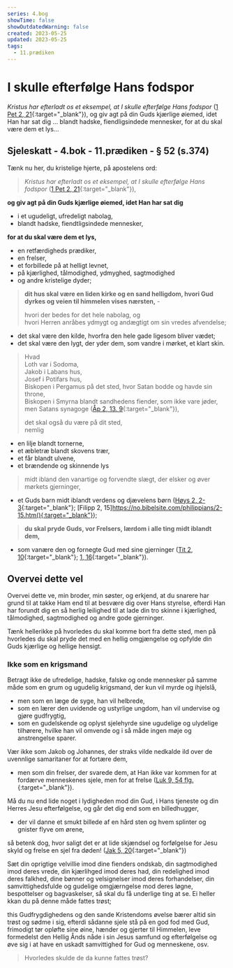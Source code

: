 ```yaml
---
series: 4.bog
showTime: false
showOutdatedWarning: false
created: 2023-05-25
updated: 2023-05-25
tags:
  - 11.prædiken
---
```


# I skulle efterfølge Hans fodspor
_Kristus har efterladt os et eksempel, at I skulle efterfølge Hans fodspor_ ([1 Pet 2, 21](https://no.bibelsite.com/1_peter/2-21.htm){:target="_blank"}), og giv agt på din Guds kjærlige øiemed, idet Han har sat dig ... blandt hadske, fiendligsindede mennesker, for at du skal være dem et lys...

## Sjeleskatt - 4.bok - 11.prædiken - § 52 (s.374)
Tænk nu her, du kristelige hjerte, på apostelens ord: 

> _Kristus har efterladt os et eksempel, at I skulle efterfølge Hans fodspor_ ([1 Pet 2, 21](https://no.bibelsite.com/1_peter/2-21.htm){:target="_blank"}),  

**og giv agt på din Guds kjærlige øiemed, idet Han har sat dig** 
- i et ugudeligt, ufredeligt nabolag,  
- blandt hadske, fiendtligsindede mennesker,  

**for at du skal være dem et lys,**  
- en retfærdigheds prædiker, 
- en frelser,  
- et forbillede på at helligt levnet,  
- på kjærlighed, tålmodighed, ydmyghed, sagtmodighed  
- og andre kristelige dyder;

> **dit hus skal være en liden kirke og en sand helligdom, hvori Gud dyrkes og veien til himmelen vises nærsten,** -  
>  
> hvori der bedes for det hele nabolag, og  
hvori Herren anråbes ydmygt og andægtigt om sin vredes afvendelse; 

- det skal være den kilde, hvorfra den hele gade ligesom bliver vædet; 
- det skal være den lygt, der yder dem, som vandre i mørket, et klart skin.  

> Hvad  
Loth var i Sodoma,  
Jakob i Labans hus,  
Josef i Potifars hus,  
Biskopen i Pergamus på det sted, hvor Satan bodde og havde sin throne,  
Biskopen i Smyrna blandt sandhedens fiender, som ikke vare jøder, men Satans synagoge ([Åp 2, 13. 9](https://no.bibelsite.com/revelation/2-13.htm){:target="_blank"}),  
> 
> det skal også du være på dit sted,  
nemlig 
- en lilje blandt tornerne,  
- et æbletræ blandt skovens trær,  
- et får blandt ulvene,  
- et brændende og skinnende lys  

> midt ibland den vanartige og forvendte slægt, der elsker og øver mørkets gjerninger,  
- et Guds barn midt iblandt verdens og djævelens børn ([Høys 2, 2-3](https://no.bibelsite.com/songs/2-2.htm){:target="_blank"}; [Filipp 2, 15]https://no.bibelsite.com/philippians/2-15.htm(){:target="_blank"});  
> 
> **du skal pryde Guds, vor Frelsers, lærdom i alle ting midt iblandt dem,**  
- som vanære den og fornegte Gud med sine gjerninger ([Tit 2, 10](https://no.bibelsite.com/titus/2-10.htm){:target="_blank"}; [1, 16](https://no.bibelsite.com/titus/1-16.htm){:target="_blank"}).

## Overvei dette vel
Overvei dette ve, min broder, min søster, og erkjend, at du snarere har grund til at takke Ham end til at besvære dig over Hans styrelse, efterdi Han har forundt dig en så herlig leilighed til at lade din tro skinne i kjærlighed, tålmodighed, sagtmodighed og andre gode gjerninger.

Tænk hellerikke på hvorledes du skal komme bort fra dette sted, men på hvorledes du skal pryde det med en hellig omgjængelse og opfylde din Guds kjærlige og hellige hensigt. 

### Ikke som en krigsmand
Betragt ikke de ufredelige, hadske, falske og onde mennesker på samme måde som en grum og ugudelig krigsmand, der kun vil myrde og ihjelslå,  
- men som en læge de syge, han vil helbrede, 
- som en lærer den uvidende og ustyrlige ungdom, han vil undervise og gjøre gudfrygtig, 
- som en gudelskende og oplyst sjelehyrde sine ugudelige og ulydelige tilhørere, hvilke han vil omvende og i så måde ingen møje og anstrengelse sparer.

Vær ikke som Jakob og Johannes, der straks vilde nedkalde ild over de uvennlige samaritaner for at fortære dem, 
- men som din frelser, der svarede dem, at Han ikke var kommen for at fordærve menneskenes sjele, men for at frelse ([Luk 9, 54 flg.](https://no.bibelsite.com/luke/9-54.htm){:target="_blank"}).

Må du nu end lide noget i lydigheden mod din Gud, i Hans tjeneste og din Herres Jesu efterfølgelse, og går det dig end som en billedhugger, 
- der vil danne et smukt billede af en hård sten og hvem splinter og gnister flyve om ørene, 

så betenk dog, hvor saligt det er at lide skjændsel og forfølgelse for Jesu skyld og frelse en sjel fra døden! ([Jak 5, 20](https://no.bibelsite.com/james/5-20.htm){:target="_blank"})

Sæt din oprigtige velvillie imod dine fienders ondskab, din sagtmodighed imod deres vrede, din kjærlihged imod deres had, din redelighed imod deres falkhed, dine bønner og velsignelser imod deres forhandelser, din samvittighedsfulde og gudelige omgjærngelse mod deres løgne, bespottelser og bagvaskelser, så skal du få underlige ting at se. Ei heller kkan du på denne måde fattes trøst; 

this Gudfrygdighedens og den sande Kristendoms øvelse bærer altid sin trøst og sødme i sig, efterdi sådanne sjele stå på en god fod med Gud, frimodigt tør opløfte sine øine, hænder og gjerter til Himmelen, leve formedelst den Hellig Ånds nåde i sin Jesus samfund og efterfølgelse og øve sig i at have en uskadt samvittighed for Gud og menneskene, osv. 

> Hvorledes skulde de da kunne fattes trøst?
